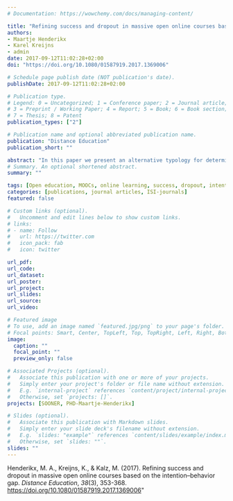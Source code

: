 ```yaml
---
# Documentation: https://wowchemy.com/docs/managing-content/

title: "Refining success and dropout in massive open online courses based on the intention–behavior gap"
authors:
- Maartje Henderikx
- Karel Kreijns
- admin
date: 2017-09-12T11:02:28+02:00
doi: "https://doi.org/10.1080/01587919.2017.1369006"

# Schedule page publish date (NOT publication's date).
publishDate: 2017-09-12T11:02:28+02:00

# Publication type.
# Legend: 0 = Uncategorized; 1 = Conference paper; 2 = Journal article;
# 3 = Preprint / Working Paper; 4 = Report; 5 = Book; 6 = Book section;
# 7 = Thesis; 8 = Patent
publication_types: ["2"]

# Publication name and optional abbreviated publication name.
publication: "Distance Education"
publication_short: ""

abstract: "In this paper we present an alternative typology for determining success and dropout in massive open online courses (MOOCs). This typology takes the perspectives of MOOC-takers into account and is based on the their intentions and subsequent behaviour. An explorative study using two MOOCs was carried out to test the applicability of the typology. Following the traditional approach based on course completion to identify educational success, success rates were 6.5 and 5.6%. The success rates from the perspectives of the MOOC-taker were 59 and 70%. These findings demonstrate that merely looking at course completion as a measure for success does not suffice in the context of MOOCs. This change in addressing MOOC success and dropout provides an alternative view and demonstrates the importance of MOOC-takers’ perspectives."
# Summary. An optional shortened abstract.
summary: ""

tags: [Open education, MOOCs, online learning, success, dropout, intention]
categories: [publications, journal articles, ISI-journals]
featured: false

# Custom links (optional).
#   Uncomment and edit lines below to show custom links.
# links:
# - name: Follow
#   url: https://twitter.com
#   icon_pack: fab
#   icon: twitter

url_pdf:
url_code:
url_dataset:
url_poster:
url_project:
url_slides:
url_source:
url_video:

# Featured image
# To use, add an image named `featured.jpg/png` to your page's folder. 
# Focal points: Smart, Center, TopLeft, Top, TopRight, Left, Right, BottomLeft, Bottom, BottomRight.
image:
  caption: ""
  focal_point: ""
  preview_only: false

# Associated Projects (optional).
#   Associate this publication with one or more of your projects.
#   Simply enter your project's folder or file name without extension.
#   E.g. `internal-project` references `content/project/internal-project/index.md`.
#   Otherwise, set `projects: []`.
projects: [SOONER, PHD-Maartje-Henderikx]

# Slides (optional).
#   Associate this publication with Markdown slides.
#   Simply enter your slide deck's filename without extension.
#   E.g. `slides: "example"` references `content/slides/example/index.md`.
#   Otherwise, set `slides: ""`.
slides: ""
---
```


Henderikx, M. A., Kreijns, K., & Kalz, M. (2017). Refining success and dropout in massive open online courses based on the intention–behavior gap. *Distance Education*, *38*(3), 353-368. https://doi.org/10.1080/01587919.2017.1369006"